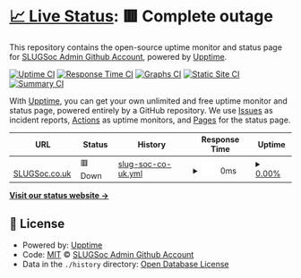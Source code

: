 # [📈 Live Status](https://SLUGSocAdmin.github.io/status-monitor): <!--live status--> **🟥 Complete outage**

This repository contains the open-source uptime monitor and status page for [SLUGSoc Admin Github Account](https://slugsoc.co.uk), powered by [Upptime](https://github.com/upptime/upptime).

[![Uptime CI](https://github.com/SLUGSocAdmin/status-monitor/workflows/Uptime%20CI/badge.svg)](https://github.com/SLUGSocAdmin/status-monitor/actions?query=workflow%3A%22Uptime+CI%22)
[![Response Time CI](https://github.com/SLUGSocAdmin/status-monitor/workflows/Response%20Time%20CI/badge.svg)](https://github.com/SLUGSocAdmin/status-monitor/actions?query=workflow%3A%22Response+Time+CI%22)
[![Graphs CI](https://github.com/SLUGSocAdmin/status-monitor/workflows/Graphs%20CI/badge.svg)](https://github.com/SLUGSocAdmin/status-monitor/actions?query=workflow%3A%22Graphs+CI%22)
[![Static Site CI](https://github.com/SLUGSocAdmin/status-monitor/workflows/Static%20Site%20CI/badge.svg)](https://github.com/SLUGSocAdmin/status-monitor/actions?query=workflow%3A%22Static+Site+CI%22)
[![Summary CI](https://github.com/SLUGSocAdmin/status-monitor/workflows/Summary%20CI/badge.svg)](https://github.com/SLUGSocAdmin/status-monitor/actions?query=workflow%3A%22Summary+CI%22)

With [Upptime](https://upptime.js.org), you can get your own unlimited and free uptime monitor and status page, powered entirely by a GitHub repository. We use [Issues](https://github.com/SLUGSocAdmin/status-monitor/issues) as incident reports, [Actions](https://github.com/SLUGSocAdmin/status-monitor/actions) as uptime monitors, and [Pages](https://SLUGSocAdmin.github.io/status-monitor) for the status page.

<!--start: status pages-->
<!-- This summary is generated by Upptime (https://github.com/upptime/upptime) -->
<!-- Do not edit this manually, your changes will be overwritten -->
<!-- prettier-ignore -->
| URL | Status | History | Response Time | Uptime |
| --- | ------ | ------- | ------------- | ------ |
| <img alt="" src="https://icons.duckduckgo.com/ip3/slugsoc.co.uk.ico" height="13"> [SLUGSoc.co.uk](https://slugsoc.co.uk) | 🟥 Down | [slug-soc-co-uk.yml](https://github.com/SLUGSoc/status-monitor/commits/HEAD/history/slug-soc-co-uk.yml) | <details><summary><img alt="Response time graph" src="./graphs/slug-soc-co-uk/response-time-week.png" height="20"> 0ms</summary><br><a href="https://status-external.slugsoc.co.uk/history/slug-soc-co-uk"><img alt="Response time 182" src="https://img.shields.io/endpoint?url=https%3A%2F%2Fraw.githubusercontent.com%2FSLUGSoc%2Fstatus-monitor%2FHEAD%2Fapi%2Fslug-soc-co-uk%2Fresponse-time.json"></a><br><a href="https://status-external.slugsoc.co.uk/history/slug-soc-co-uk"><img alt="24-hour response time 0" src="https://img.shields.io/endpoint?url=https%3A%2F%2Fraw.githubusercontent.com%2FSLUGSoc%2Fstatus-monitor%2FHEAD%2Fapi%2Fslug-soc-co-uk%2Fresponse-time-day.json"></a><br><a href="https://status-external.slugsoc.co.uk/history/slug-soc-co-uk"><img alt="7-day response time 0" src="https://img.shields.io/endpoint?url=https%3A%2F%2Fraw.githubusercontent.com%2FSLUGSoc%2Fstatus-monitor%2FHEAD%2Fapi%2Fslug-soc-co-uk%2Fresponse-time-week.json"></a><br><a href="https://status-external.slugsoc.co.uk/history/slug-soc-co-uk"><img alt="30-day response time 0" src="https://img.shields.io/endpoint?url=https%3A%2F%2Fraw.githubusercontent.com%2FSLUGSoc%2Fstatus-monitor%2FHEAD%2Fapi%2Fslug-soc-co-uk%2Fresponse-time-month.json"></a><br><a href="https://status-external.slugsoc.co.uk/history/slug-soc-co-uk"><img alt="1-year response time 0" src="https://img.shields.io/endpoint?url=https%3A%2F%2Fraw.githubusercontent.com%2FSLUGSoc%2Fstatus-monitor%2FHEAD%2Fapi%2Fslug-soc-co-uk%2Fresponse-time-year.json"></a></details> | <details><summary><a href="https://status-external.slugsoc.co.uk/history/slug-soc-co-uk">0.00%</a></summary><a href="https://status-external.slugsoc.co.uk/history/slug-soc-co-uk"><img alt="All-time uptime 34.92%" src="https://img.shields.io/endpoint?url=https%3A%2F%2Fraw.githubusercontent.com%2FSLUGSoc%2Fstatus-monitor%2FHEAD%2Fapi%2Fslug-soc-co-uk%2Fuptime.json"></a><br><a href="https://status-external.slugsoc.co.uk/history/slug-soc-co-uk"><img alt="24-hour uptime 0.00%" src="https://img.shields.io/endpoint?url=https%3A%2F%2Fraw.githubusercontent.com%2FSLUGSoc%2Fstatus-monitor%2FHEAD%2Fapi%2Fslug-soc-co-uk%2Fuptime-day.json"></a><br><a href="https://status-external.slugsoc.co.uk/history/slug-soc-co-uk"><img alt="7-day uptime 0.00%" src="https://img.shields.io/endpoint?url=https%3A%2F%2Fraw.githubusercontent.com%2FSLUGSoc%2Fstatus-monitor%2FHEAD%2Fapi%2Fslug-soc-co-uk%2Fuptime-week.json"></a><br><a href="https://status-external.slugsoc.co.uk/history/slug-soc-co-uk"><img alt="30-day uptime 0.00%" src="https://img.shields.io/endpoint?url=https%3A%2F%2Fraw.githubusercontent.com%2FSLUGSoc%2Fstatus-monitor%2FHEAD%2Fapi%2Fslug-soc-co-uk%2Fuptime-month.json"></a><br><a href="https://status-external.slugsoc.co.uk/history/slug-soc-co-uk"><img alt="1-year uptime 0.00%" src="https://img.shields.io/endpoint?url=https%3A%2F%2Fraw.githubusercontent.com%2FSLUGSoc%2Fstatus-monitor%2FHEAD%2Fapi%2Fslug-soc-co-uk%2Fuptime-year.json"></a></details>

<!--end: status pages-->

[**Visit our status website →**](https://SLUGSocAdmin.github.io/status-monitor)

## 📄 License

- Powered by: [Upptime](https://github.com/upptime/upptime)
- Code: [MIT](./LICENSE) © [SLUGSoc Admin Github Account](https://slugsoc.co.uk)
- Data in the `./history` directory: [Open Database License](https://opendatacommons.org/licenses/odbl/1-0/)
